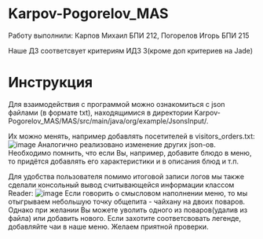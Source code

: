 # Karpov-Pogorelov_MAS
Работу выполнили: Карпов Михаил БПИ 212, Погорелов Игорь БПИ 215

Наше ДЗ соответсвует критериям ИДЗ 3(кроме доп критериев на Jade)

# Инструкция
Для взаимодействия с программой можно ознакомиться с json файлами (в формате txt), находящимися 
в директории Karpov-Pogorelov_MAS/MAS/src/main/java/org/example/JsonsInput/.

Их можно менять, например добавлять посетителей в visitors_orders.txt:
![image](https://user-images.githubusercontent.com/89385262/227809645-701e369d-6fd3-4b9d-8634-88bb997de75f.png)
Аналогично реализовано изменение других json-ов. Необходимо помнить, что если Вы, например, добавите блюдо в меню,
то придётся добавлять его характеристики и в описания блюд и т.п.

Для удобства пользователя помимо итоговой записи логов мы также сделали консольный вывод считывающейся информации классом Reader:
![image](https://user-images.githubusercontent.com/89385262/227809811-66cd2d92-2deb-4885-b954-d19b214936ef.png)
Если говорить о смысловом наполнении меню, то мы отыгрываем небольшую точку общепита - чайхану на двоих поваров. 
Однако при желании Вы можете уволить одного из поваров(удалив из файла) или добавить нового.
Если захотите соответсвовать легенде, добавляйте чаи в наше меню.
Желаем приятной проверки.
